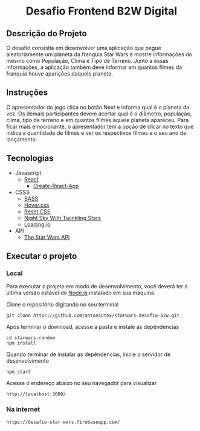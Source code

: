 <h1 align='center'>Desafio Frontend B2W Digital</h1>

## Descrição do Projeto
O desafio consistia em desenvolver uma aplicação que pegue aleatoriamente um planeta da franquia Star Wars e mostre informações do mesmo como População, Clima e Tipo de Terreno. Junto a essas informações, a aplicação também deve informar em quantos filmes da franquia houve aparições daquele planeta.

## Instruções
O apresentador do jogo clica no botão Next e informa qual é o planeta da vez.
Os demais participantes devem acertar qual é o diâmetro, população, clima, tipo de terreno e em quantos filmes aquele planeta apareceu. Para ficar mais emocionante, o apresentador tem a opção de clicar no texto que indica a quantidade de filmes e ver os respectivos filmes e o seu ano de lançamento.

## Tecnologias
+ Javascript
    + [React](https://reactjs.org/)
        + [Create-React-App](https://reactjs.org/docs/create-a-new-react-app.html)
+ CSS3
    + [SASS](https://sass-lang.com/)
    + [Hover.css](http://ianlunn.github.io/Hover/)
    + [Reset CSS](https://meyerweb.com/eric/tools/css/reset/)
    + [Night Sky With Twinkling Stars](https://codepen.io/WebSonick/pen/vjmgu)
    + [Loading.io](https://loading.io/css/)
+ API
    + [The Star Wars API](https://swapi.co/)

## Executar o projeto
### Local
Para executar o projeto em modo de desenvolvimento, você deverá ter a última versão estável do [Node.js](https://nodejs.org/en/download/) instalado em sua máquina.

Clone o repositório digitando no seu terminal
```
git clone https://github.com/antoniotex/starwars-desafio-b2w.git
```

Após terminar o download, acesse a pasta e instale as depêndencias
```
cd starwars-random
npm install
```

Quando terminar de instalar as depêndencias, inicie o servidor de desenvolvimento
```
npm start
```
Acesse o endereço abaixo no seu navegador para visualizar
```
http://localhost:3000/
```
### Na internet
```
https://desafio-star-wars.firebaseapp.com/
```



